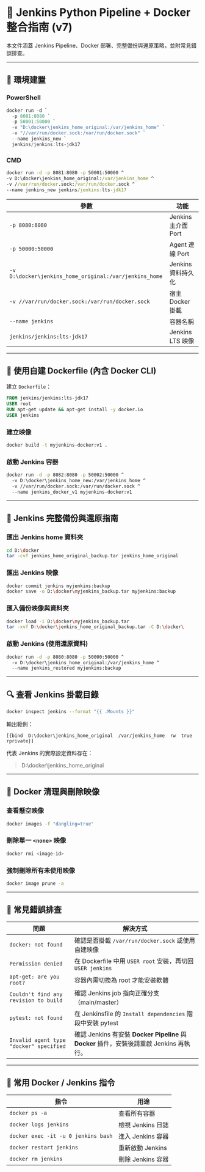 
# 🧱 Jenkins Python Pipeline + Docker 整合指南 (v7)

本文件涵蓋 Jenkins Pipeline、Docker 部署、完整備份與還原策略，並附常見錯誤排查。

---

## 🚀 環境建置

### PowerShell

```powershell
docker run -d `
  -p 8081:8080 `
  -p 50001:50000 `
  -v "D:\docker\jenkins_home_original:/var/jenkins_home" `
  -v "//var/run/docker.sock:/var/run/docker.sock" `
  --name jenkins_new `
  jenkins/jenkins:lts-jdk17
```

### CMD

```cmd
docker run -d -p 8081:8080 -p 50001:50000 ^
-v D:\docker\jenkins_home_original:/var/jenkins_home ^
-v //var/run/docker.sock:/var/run/docker.sock ^
--name jenkins_new jenkins/jenkins:lts-jdk17
```

| 參數 | 功能 |
|------|------|
| `-p 8080:8080` | Jenkins 主介面 Port |
| `-p 50000:50000` | Agent 連線 Port |
| `-v D:\docker\jenkins_home_original:/var/jenkins_home` | Jenkins 資料持久化 |
| `-v //var/run/docker.sock:/var/run/docker.sock` | 宿主 Docker 掛載 |
| `--name jenkins` | 容器名稱 |
| `jenkins/jenkins:lts-jdk17` | Jenkins LTS 映像 |

---

## 🧱 使用自建 Dockerfile (內含 Docker CLI)

建立 `Dockerfile`：

```dockerfile
FROM jenkins/jenkins:lts-jdk17
USER root
RUN apt-get update && apt-get install -y docker.io
USER jenkins
```

### 建立映像

```bash
docker build -t myjenkins-docker:v1 .
```

### 啟動 Jenkins 容器

```bash
docker run -d -p 8082:8080 -p 50002:50000 ^
  -v D:\docker\jenkins_home_new:/var/jenkins_home ^
  -v //var/run/docker.sock:/var/run/docker.sock ^
  --name jenkins_docker_v1 myjenkins-docker:v1
```

---

## 💾 Jenkins 完整備份與還原指南

### 匯出 Jenkins home 資料夾

```bash
cd D:\docker
tar -cvf jenkins_home_original_backup.tar jenkins_home_original
```

### 匯出 Jenkins 映像

```bash
docker commit jenkins myjenkins:backup
docker save -o D:\docker\myjenkins_backup.tar myjenkins:backup
```

### 匯入備份映像與資料夾

```bash
docker load -i D:\docker\myjenkins_backup.tar
tar -xvf D:\docker\jenkins_home_original_backup.tar -C D:\docker\
```

### 啟動 Jenkins (使用還原資料)

```bash
docker run -d -p 8080:8080 -p 50000:50000 ^
  -v D:\docker\jenkins_home_original:/var/jenkins_home ^
  --name jenkins_restored myjenkins:backup
```

---

## 🔍 查看 Jenkins 掛載目錄

```bash
docker inspect jenkins --format "{{ .Mounts }}"
```

輸出範例：
```
[{bind  D:\docker\jenkins_home_original  /var/jenkins_home  rw  true  rprivate}]
```

代表 Jenkins 的實際設定資料存在：
> D:\docker\jenkins_home_original

---

## 🧹 Docker 清理與刪除映像

### 查看懸空映像

```bash
docker images -f "dangling=true"
```

### 刪除單一 `<none>` 映像

```bash
docker rmi <image-id>
```

### 強制刪除所有未使用映像

```bash
docker image prune -a
```

---

## 🧩 常見錯誤排查

| 問題 | 解決方式 |
|------|----------|
| `docker: not found` | 確認是否掛載 `/var/run/docker.sock` 或使用自建映像 |
| `Permission denied` | 在 Dockerfile 中用 `USER root` 安裝，再切回 `USER jenkins` |
| `apt-get: are you root?` | 容器內需切換為 root 才能安裝軟體 |
| `Couldn't find any revision to build` | 確認 Jenkins job 指向正確分支（main/master） |
| `pytest: not found` | 在 Jenkinsfile 的 `Install dependencies` 階段中安裝 pytest |
| `Invalid agent type "docker" specified` | 確認 Jenkins 有安裝 **Docker Pipeline** 與 **Docker** 插件，安裝後請重啟 Jenkins 再執行。 |

---

## 🧰 常用 Docker / Jenkins 指令

| 指令 | 用途 |
|------|------|
| `docker ps -a` | 查看所有容器 |
| `docker logs jenkins` | 檢視 Jenkins 日誌 |
| `docker exec -it -u 0 jenkins bash` | 進入 Jenkins 容器 |
| `docker restart jenkins` | 重新啟動 Jenkins |
| `docker rm jenkins` | 刪除 Jenkins 容器 |
